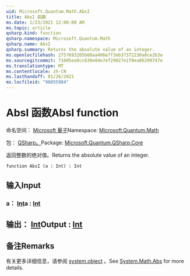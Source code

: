 ```yaml
---
uid: Microsoft.Quantum.Math.AbsI
title: AbsI 函数
ms.date: 1/23/2021 12:00:00 AM
ms.topic: article
qsharp.kind: function
qsharp.namespace: Microsoft.Quantum.Math
qsharp.name: AbsI
qsharp.summary: Returns the absolute value of an integer.
ms.openlocfilehash: 2757693205b68aa406e7f3eb37372230a8ce2b3e
ms.sourcegitcommit: 71605ea9cc630e84e7ef29027e1f0ea06299747e
ms.translationtype: MT
ms.contentlocale: zh-CN
ms.lasthandoff: 01/26/2021
ms.locfileid: "98855984"
---
```

# <a name="absi-function"></a><span data-ttu-id="d47dc-102">AbsI 函数</span><span class="sxs-lookup"><span data-stu-id="d47dc-102">AbsI function</span></span>

<span data-ttu-id="d47dc-103">命名空间： [Microsoft 量子](xref:Microsoft.Quantum.Math)</span><span class="sxs-lookup"><span data-stu-id="d47dc-103">Namespace: [Microsoft.Quantum.Math](xref:Microsoft.Quantum.Math)</span></span>

<span data-ttu-id="d47dc-104">包： [QSharp。](https://nuget.org/packages/Microsoft.Quantum.QSharp.Core)</span><span class="sxs-lookup"><span data-stu-id="d47dc-104">Package: [Microsoft.Quantum.QSharp.Core](https://nuget.org/packages/Microsoft.Quantum.QSharp.Core)</span></span>


<span data-ttu-id="d47dc-105">返回整数的绝对值。</span><span class="sxs-lookup"><span data-stu-id="d47dc-105">Returns the absolute value of an integer.</span></span>

```qsharp
function AbsI (a : Int) : Int
```


## <a name="input"></a><span data-ttu-id="d47dc-106">输入</span><span class="sxs-lookup"><span data-stu-id="d47dc-106">Input</span></span>

### <a name="a--int"></a><span data-ttu-id="d47dc-107">a： [Int](xref:microsoft.quantum.lang-ref.int)</span><span class="sxs-lookup"><span data-stu-id="d47dc-107">a : [Int](xref:microsoft.quantum.lang-ref.int)</span></span>





## <a name="output--int"></a><span data-ttu-id="d47dc-108">输出： [Int](xref:microsoft.quantum.lang-ref.int)</span><span class="sxs-lookup"><span data-stu-id="d47dc-108">Output : [Int](xref:microsoft.quantum.lang-ref.int)</span></span>



## <a name="remarks"></a><span data-ttu-id="d47dc-109">备注</span><span class="sxs-lookup"><span data-stu-id="d47dc-109">Remarks</span></span>

<span data-ttu-id="d47dc-110">有关更多详细信息，请参阅 [system.object](https://docs.microsoft.com/dotnet/api/system.math.abs) 。</span><span class="sxs-lookup"><span data-stu-id="d47dc-110">See [System.Math.Abs](https://docs.microsoft.com/dotnet/api/system.math.abs) for more details.</span></span>